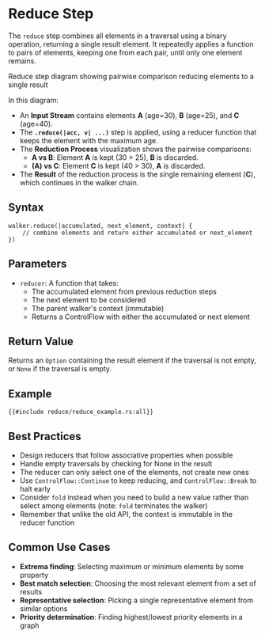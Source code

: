 # Reduce Step

The `reduce` step combines all elements in a traversal using a binary operation, returning a single result element. It repeatedly applies a function to pairs of elements, keeping one from each pair, until only one element remains.

<object type="image/svg+xml" data="reduce/image.svg" title="Reduce Step Diagram">
Reduce step diagram showing pairwise comparison reducing elements to a single result
</object>

In this diagram:

- An **Input Stream** contains elements **A** (age=30), **B** (age=25), and **C** (age=40).
- The **`.reduce(|acc, v| ...)`** step is applied, using a reducer function that keeps the element with the maximum age.
- The **Reduction Process** visualization shows the pairwise comparisons:
    - **A vs B**: Element **A** is kept (30 > 25), **B** is discarded.
    - **(A) vs C**: Element **C** is kept (40 > 30), **A** is discarded.
- The **Result** of the reduction process is the single remaining element (**C**), which continues in the walker chain.

## Syntax

```rust,noplayground
walker.reduce(|accumulated, next_element, context| {
    // combine elements and return either accumulated or next_element
})
```

## Parameters

- `reducer`: A function that takes:
    - The accumulated element from previous reduction steps
    - The next element to be considered
    - The parent walker's context (immutable)
    - Returns a ControlFlow with either the accumulated or next element

## Return Value

Returns an `Option` containing the result element if the traversal is not empty, or `None` if the traversal is empty.

## Example

```rust,noplayground
{{#include reduce/reduce_example.rs:all}}
```

## Best Practices

- Design reducers that follow associative properties when possible
- Handle empty traversals by checking for None in the result
- The reducer can only select one of the elements, not create new ones
- Use `ControlFlow::Continue` to keep reducing, and `ControlFlow::Break` to halt early
- Consider `fold` instead when you need to build a new value rather than select among elements (note: `fold` terminates the walker)
- Remember that unlike the old API, the context is immutable in the reducer function

## Common Use Cases

- **Extrema finding**: Selecting maximum or minimum elements by some property
- **Best match selection**: Choosing the most relevant element from a set of results
- **Representative selection**: Picking a single representative element from similar options
- **Priority determination**: Finding highest/lowest priority elements in a graph
